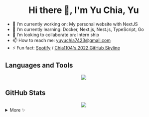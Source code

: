 <h1 align="center">Hi there 👋, I'm Yu Chia, Yu</h1>

- 🔭 I’m currently working on:
My personal website with NextJS
- 🌱 I’m currently learning:
  Docker, Next.js, Nest.js, TypeScript, Go
- 👯 I’m looking to collaborate on: Intern ship
- 📫 How to reach me: 
  yuyuchia7423@gmail.com
- ⚡ Fun fact:
  [Spotify](https://open.spotify.com/user/21vnijzple4ufn2nzlfjy37py?si=b5f011d11a794ba4) / 
  [Chia1104's 2022 GitHub Skyline](https://skyline.github.com/Chia1104/2022)

<h2>Languages and Tools</h2>
<div align="center">
  <img src="https://skillicons.dev/icons?i=ts,java,php,react,next,vue,tailwind,laravel,nest,mongo,firebase,postgres" />
</div>
<h2>GitHub Stats</h2>
<div align="center">
  <img src="https://github-readme-stats.vercel.app/api/top-langs/?username=Chia1104&layout=compact&theme=material-palenight&count_private=true&show_icons=true&langs_count=8&hide=html,css,blade" />
 </div>
<details>
  <summary>More ✨</summary>
  <div align="center">
    <img src="https://github-readme-stats.vercel.app/api?username=Chia1104&count_private=true&show_icons=true&theme=material-palenight" />
    <img src="https://github-readme-streak-stats.herokuapp.com?user=Chia1104&theme=react&date_format=M%20j%5B%2C%20Y%5D&stroke=4802BC&background=6A26DD2B&ring=4802BC" />
  </div>
 </details>
